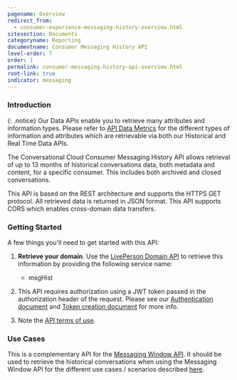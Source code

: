 ```yaml
---
pagename: Overview
redirect_from:
  - consumer-experience-messaging-history-overview.html
sitesection: Documents
categoryname: Reporting
documentname: Consumer Messaging History API
level-order: 7
order: 1
permalink: consumer-messaging-history-api-overview.html
root-link: true
indicator: messaging
---
```

### Introduction

{: .notice}
Our Data APIs enable you to retrieve many attributes and information types. Please refer to [API Data Metrics](https://developers.liveperson.com/api-data-metrics.html) for the different types of information and attributes which are retrievable via both our Historical and Real Time Data APIs.

The Conversational Cloud Consumer Messaging History API allows retrieval of up to 13 months of historical conversations data, both metadata and content, for a specific consumer. This includes both archived and closed conversations.

This API is based on the REST architecture and supports the HTTPS GET protocol. All retrieved data is returned in JSON format. This API supports CORS which enables cross-domain data transfers.

### Getting Started

A few things you'll need to get started with this API:

1. **Retrieve your domain**. Use the [LivePerson Domain API](agent-domain-domain-api.html) to retrieve this information by providing the following service name:

	* msgHist

2. This API requires authorization using a JWT token passed in the authorization header of the request. Please see our [Authentication document](guides-authentication-introduction.html) and [Token creation document](consumer-int-getting-started.html) for more info.

3. Note the [API terms of use](https://www.liveperson.com/policies/apitou).

### Use Cases

This is a complementary API for the [Messaging Window API](consumer-int-overview.html). It should be used to retrieve the historical conversations when using the Messaging Window API for the different use cases / scenarios described [here](consumer-int-overview.html#use-cases).
